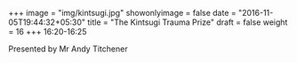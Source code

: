 +++
image = "img/kintsugi.jpg"
showonlyimage = false
date = "2016-11-05T19:44:32+05:30"
title = "The Kintsugi Trauma Prize"
draft = false
weight = 16
+++
16:20-16:25

Presented by Mr Andy Titchener
<!--more-->
